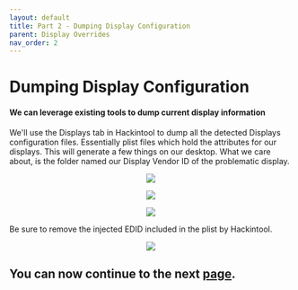 ```yaml
---
layout: default
title: Part 2 - Dumping Display Configuration
parent: Display Overrides
nav_order: 2
---
```


# Dumping Display Configuration
#### We can leverage existing tools to dump current display information

We'll use the Displays tab in Hackintool to dump all the detected Displays configuration files. Essentially plist files which hold the attributes for our displays. This will generate a few things on our desktop. What we care about, is the folder named our Display Vendor ID of the problematic display.

<p align="center">
  <img src="../../../assets/HackintoolDisplayView.png">
</p>

<p align="center">
  <img src="../../../assets/HackintoolOverridesOutput.png">
</p>

<p align="center">
  <img src="../../../assets/DisplaysProductID.png">
</p>

Be sure to remove the injected EDID included in the plist by Hackintool.

<p align="center">
  <img src="../../../assets/DisplaysProductID2.png">
</p>

## You can now continue to the next <a href="../03-InstallingOverride">page</a>.
